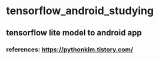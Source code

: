# tensorflow_android_studying
## tensorflow lite model to android app
### references: https://pythonkim.tistory.com/

